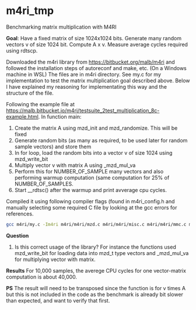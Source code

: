# m4ri_tmp
Benchmarking matrix multiplication with M4RI

**Goal**: Have a fixed matrix of size 1024x1024 bits. Generate many random vectors v of size 1024 bit. Compute A x v. Measure average cycles required using rdtscp.

Downloaded the m4ri library from https://bitbucket.org/malb/m4ri and followed the installation steps of autoreconf and make, etc. (On a Windows machine in WSL)
The files are in m4ri directory. See my.c for my implementation to test the matrix multiplication goal described above. Below I have explained my reasoning for implementating this way and the structure of the file.

Following the example file at https://malb.bitbucket.io/m4ri/testsuite_2test_multiplication_8c-example.html.
In function main:
1. Create the matrix A using mzd_init and mzd_randomize. This will be fixed
2. Generate random bits (as many as required, to be used later for random sample vectors) and store them
3. In for loop, load the random bits into a vector v  of size 1024 using mzd_write_bit
4. Multiply vector v with matrix A using _mzd_mul_va
5. Perform this for NUMBER_OF_SAMPLE many vectors and also performing warmup computation (same computation for 25% of NUMBER_OF_SAMPLES.
6. Start __rdtsc() after the warmup and print avverage cpu cycles.


Compiled it using following compiler flags (found in m4ri_config.h and manually selecting some required C file by looking at the gcc errors for references.

```bash
gcc m4ri/my.c -Im4ri m4ri/m4ri/mzd.c m4ri/m4ri/misc.c m4ri/m4ri/mmc.c m4ri/m4ri/graycode.c -march=native -mmmx -msse -msse2 -msse3 -mssse3 -msse4.1 -msse4.2 -msha -maes -mavx -mfma -mavx2  -g -O2 -o m4ri/my.exe
```


**Question** 
1. Is this correct usage of the library? For instance the functions used mzd_write_bit for loading data into mzd_t type vectors and _mzd_mul_va for multiplying vector with matrix.

**Results**
For 10,000 samples, the averege CPU cycles for one vector-matrix computation is about 40,000. 

**PS** The result will need to be transposed since the function is for v times A but this is not included in the code as the benchmark is already bit slower than expected, and want to verify that first.
